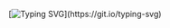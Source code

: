 [![Typing SVG](https://readme-typing-svg.herokuapp.com?color=87CEEB&center=true&vCenter=true&lines=Hello+World!)](https://git.io/typing-svg)
<!--
**Blakechase05/Blakechase05** is a ✨ _special_ ✨ repository because its `README.md` (this file) appears on your GitHub profile.

Here are some ideas to get you started:

- 🔭 I’m currently working on ...
- 🌱 I’m currently learning ...
- 👯 I’m looking to collaborate on ...
- 🤔 I’m looking for help with ...
- ⚡ Fun fact: ...
-->

[linkedin]: https://www.linkedin.com/in/blake-chase-74644523a/
[instagram]: https://www.instagram.com/blakechase05/
[spotify]: https://open.spotify.com/user/blakey2405?si=b43dabc185a24967

<!--
  Colour Codes:
    - Highlights: #87CEEB
    - Main Colour:  #87CEEB
    - Supporting Colour:  #507786
    - Background Colour: #5865F2
-->